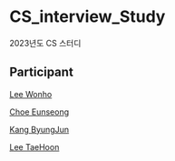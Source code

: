 # CS_interview_Study
2023년도 CS 스터디


## Participant
[Lee Wonho](https://github.com/asuan99) <br>

[Choe Eunseong](https://github.com/ches0703) <br>

[Kang ByungJun](https://github.com/bangdori) <br>

[Lee TaeHoon](https://github.com/Tentennball) <br>
